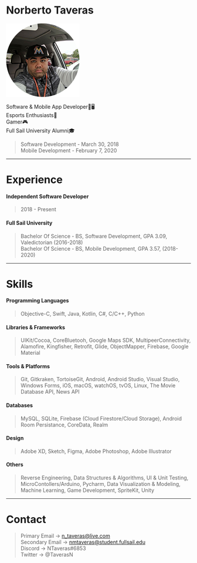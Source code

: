 # Norberto Taveras

![alt text](https://github.com/norbertotaveras/developerprofile/raw/master/images/ntprofile.png)

Software & Mobile App Developer📱🖥</br>
Esports Enthusiasts👾</br>
Gamer🎮</br>
Full Sail University Alumni🎓</br>
> Software Development - March 30, 2018	</br>
> Mobile Development - February 7, 2020

---
# Experience</br>
#### Independent Software Developer
> 2018 - Present

#### Full Sail University
> Bachelor Of Science - BS, Software Development, GPA 3.09, Valedictorian (2016-2018)</br>
> Bachelor Of Science - BS, Mobile Development, GPA 3.57, (2018-2020)

---
# Skills</br>
#### Programming Languages
> Objective-C, Swift, Java, Kotlin, C#, C/C++, Python</br>

#### Libraries & Frameworks
> UIKit/Cocoa, CoreBluetooh, Google Maps SDK, MultipeerConnectivity, Alamofire, Kingfisher, Retrofit, Glide, ObjectMapper, Firebase, Google Material</br>

#### Tools & Platforms
> Git, Gitkraken, TortoiseGit, Android, Android Studio, Visual Studio, Windows Forms, iOS, macOS, watchOS, tvOS, Linux, The Movie Database API, News API</br>

#### Databases
> MySQL, SQLite, Firebase (Cloud Firestore/Cloud Storage), Android Room Persistance, CoreData, Realm</br>

#### Design
> Adobe XD, Sketch, Figma, Adobe Photoshop, Adobe Illustrator</br>

#### Others
> Reverse Engineering, Data Structures & Algorithms, UI & Unit Testing, MicroContollers/Arduino, Pycharm, Data Visualization & Modeling, Machine Learning, Game Development, SpriteKit, Unity

---
# Contact
> Primary Email -> n_taveras@live.com</br>
> Secondary Email -> nmtaveras@student.fullsail.edu</br>
> Discord -> NTaveras#6853</br>
> Twitter -> @TaverasN
